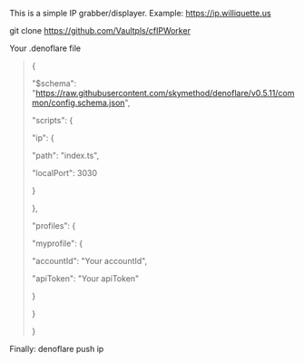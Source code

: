 This is a simple IP grabber/displayer.  Example: https://ip.williquette.us

git clone https://github.com/Vaultpls/cfIPWorker

Your .denoflare file

> {
>
> "$schema": "https://raw.githubusercontent.com/skymethod/denoflare/v0.5.11/common/config.schema.json",
>
> "scripts": {
>
> "ip": {
>
> "path": "index.ts",
>
> "localPort": 3030
>
> }
>
> },
>
> "profiles": {
>
> "myprofile": {
>
> "accountId": "Your accountId",
>
> "apiToken": "Your apiToken"
>
> }
>
> }
>
>
> }

Finally: denoflare push ip
